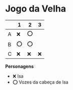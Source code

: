 # Jogo da Velha

|   | 1 | 2 | 3 |
|---|---|---|---|
| A |❌  | ⭕  |   |
| B | ⭕  |⭕   |   |
| C | ❌  |  ❌ |❌   |

**Personagens**

- ❌ Isa
- ⭕ Vozes da cabeça de Isa
